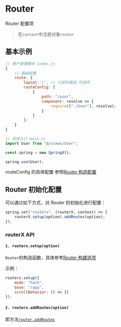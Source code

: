 # Router

Router 配置项

> 在`context`中注册对象`router`

## 基本示例

```js
// 用户管理模块 index.js
{
    // 路由配置
    route: {
        layout:'/', // 父组件路径,可选项
        routeConfig: [
            {
                path: "/user",
                component: resolve => {
                    require(["./User"], resolve);
                }
            }
        ];
    }
}
```

```js
// 系统入口 main.js
import User from "@/views/User";

const spring = new SpringX();

spring.use(User);
```

routeConfig 的具体配置 参照[Router 构造配置](https://router.vuejs.org/zh-cn/api/options.html#routes)

## Router 初始化配置

可以通过如下方式，对 Router 的初始化进行配置：

```js
spring.set("routerx", (routerX, context) => {
    routerX.setup(option).addRoutes(option);
});
```

### routerX API

#### `1. routerx.setup(option)`

`Router`的构造函数，具体参考[Router 构建选项](https://router.vuejs.org/zh/api/#router-%E6%9E%84%E5%BB%BA%E9%80%89%E9%A1%B9)

示例：

```js
routerx.setup({
    mode: "hash",
    base: "/app",
    scrollBehavior: () => {}
});
```

#### `2. routerx.addRoutes(option)`

即方法[`router.addRoutes`](https://router.vuejs.org/zh/api/#router-addroutes)
